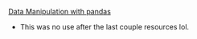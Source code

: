 [Data Manipulation with pandas](https://www.geeksforgeeks.org/data-manipulattion-in-python-using-pandas/)
- This was no use after the last couple resources lol.